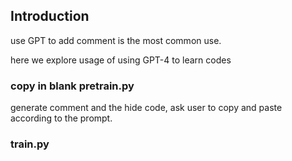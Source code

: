 ## Introduction

use GPT to add comment is the most common use.

here we explore usage of using GPT-4 to learn codes

### copy in blank pretrain.py



generate comment and the hide code, ask user to copy and paste according to the prompt.

### train.py